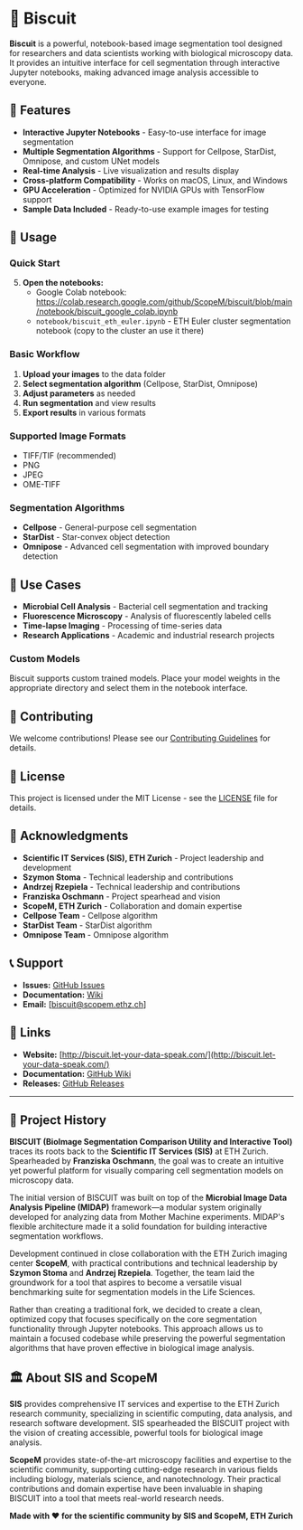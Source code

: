 # 🍪 Biscuit

**Biscuit** is a powerful, notebook-based image segmentation tool designed for researchers and data scientists working with biological microscopy data. It provides an intuitive interface for cell segmentation through interactive Jupyter notebooks, making advanced image analysis accessible to everyone.

## 🚀 Features

- **Interactive Jupyter Notebooks** - Easy-to-use interface for image segmentation
- **Multiple Segmentation Algorithms** - Support for Cellpose, StarDist, Omnipose, and custom UNet models
- **Real-time Analysis** - Live visualization and results display
- **Cross-platform Compatibility** - Works on macOS, Linux, and Windows
- **GPU Acceleration** - Optimized for NVIDIA GPUs with TensorFlow support
- **Sample Data Included** - Ready-to-use example images for testing

## 📖 Usage

### Quick Start

5. **Open the notebooks:**
   - Google Colab notebook: https://colab.research.google.com/github/ScopeM/biscuit/blob/main/notebook/biscuit_google_colab.ipynb
   - `notebook/biscuit_eth_euler.ipynb` - ETH Euler cluster segmentation notebook (copy to the cluster an use it there)

### Basic Workflow

1. **Upload your images** to the data folder
2. **Select segmentation algorithm** (Cellpose, StarDist, Omnipose)
3. **Adjust parameters** as needed
4. **Run segmentation** and view results
5. **Export results** in various formats

### Supported Image Formats

- TIFF/TIF (recommended)
- PNG
- JPEG
- OME-TIFF

### Segmentation Algorithms

- **Cellpose** - General-purpose cell segmentation
- **StarDist** - Star-convex object detection
- **Omnipose** - Advanced cell segmentation with improved boundary detection

## 🎯 Use Cases

- **Microbial Cell Analysis** - Bacterial cell segmentation and tracking
- **Fluorescence Microscopy** - Analysis of fluorescently labeled cells
- **Time-lapse Imaging** - Processing of time-series data
- **Research Applications** - Academic and industrial research projects

### Custom Models

Biscuit supports custom trained models. Place your model weights in the appropriate directory and select them in the notebook interface.

## 🤝 Contributing

We welcome contributions! Please see our [Contributing Guidelines](CONTRIBUTING.md) for details.

## 📄 License

This project is licensed under the MIT License - see the [LICENSE](LICENSE) file for details.

## 🙏 Acknowledgments

- **Scientific IT Services (SIS), ETH Zurich** - Project leadership and development
- **Szymon Stoma** - Technical leadership and contributions
- **Andrzej Rzepiela** - Technical leadership and contributions
- **Franziska Oschmann** - Project spearhead and vision
- **ScopeM, ETH Zurich** - Collaboration and domain expertise
- **Cellpose Team** - Cellpose algorithm
- **StarDist Team** - StarDist algorithm
- **Omnipose Team** - Omnipose algorithm

## 📞 Support

- **Issues:** [GitHub Issues](https://github.com/ScopeM/biscuit/issues)
- **Documentation:** [Wiki](https://github.com/ScopeM/biscuit/wiki)
- **Email:** [biscuit@scopem.ethz.ch]

## 🔗 Links

- **Website:** [http://biscuit.let-your-data-speak.com/](http://biscuit.let-your-data-speak.com/)
- **Documentation:** [GitHub Wiki](https://github.com/ScopeM/biscuit/wiki)
- **Releases:** [GitHub Releases](https://github.com/ScopeM/biscuit/releases)

---

## 📜 Project History

**BISCUIT (BioImage Segmentation Comparison Utility and Interactive Tool)** traces its roots back to the **Scientific IT Services (SIS)** at ETH Zurich. Spearheaded by **Franziska Oschmann**, the goal was to create an intuitive yet powerful platform for visually comparing cell segmentation models on microscopy data.

The initial version of BISCUIT was built on top of the **Microbial Image Data Analysis Pipeline (MIDAP)** framework—a modular system originally developed for analyzing data from Mother Machine experiments. MIDAP's flexible architecture made it a solid foundation for building interactive segmentation workflows.

Development continued in close collaboration with the ETH Zurich imaging center **ScopeM**, with practical contributions and technical leadership by **Szymon Stoma** and **Andrzej Rzepiela**. Together, the team laid the groundwork for a tool that aspires to become a versatile visual benchmarking suite for segmentation models in the Life Sciences.

Rather than creating a traditional fork, we decided to create a clean, optimized copy that focuses specifically on the core segmentation functionality through Jupyter notebooks. This approach allows us to maintain a focused codebase while preserving the powerful segmentation algorithms that have proven effective in biological image analysis.

## 🏛️ About SIS and ScopeM


**SIS** provides comprehensive IT services and expertise to the ETH Zurich research community, specializing in scientific computing, data analysis, and research software development. SIS spearheaded the BISCUIT project with the vision of creating accessible, powerful tools for biological image analysis.

**ScopeM** provides state-of-the-art microscopy facilities and expertise to the scientific community, supporting cutting-edge research in various fields including biology, materials science, and nanotechnology. Their practical contributions and domain expertise have been invaluable in shaping BISCUIT into a tool that meets real-world research needs.

**Made with ❤️ for the scientific community by SIS and ScopeM, ETH Zurich**
